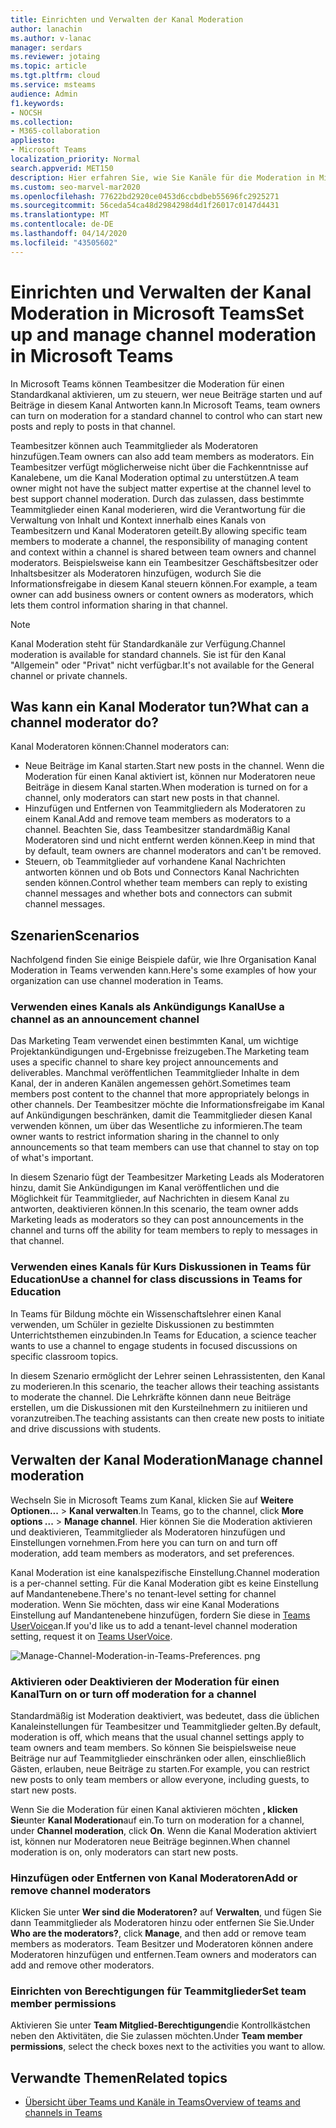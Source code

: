 ```yaml
---
title: Einrichten und Verwalten der Kanal Moderation
author: lanachin
ms.author: v-lanac
manager: serdars
ms.reviewer: jotaing
ms.topic: article
ms.tgt.pltfrm: cloud
ms.service: msteams
audience: Admin
f1.keywords:
- NOCSH
ms.collection:
- M365-collaboration
appliesto:
- Microsoft Teams
localization_priority: Normal
search.appverid: MET150
description: Hier erfahren Sie, wie Sie Kanäle für die Moderation in Microsoft Teams einrichten, einschließlich des Hinzufügens von Teammitgliedern als Kanal Moderatoren.
ms.custom: seo-marvel-mar2020
ms.openlocfilehash: 77622bd2920ce0453d6ccbdbeb55696fc2925271
ms.sourcegitcommit: 56ceda54ca48d2984298d4d1f26017c0147d4431
ms.translationtype: MT
ms.contentlocale: de-DE
ms.lasthandoff: 04/14/2020
ms.locfileid: "43505602"
---
```

# <a name="set-up-and-manage-channel-moderation-in-microsoft-teams"></a><span data-ttu-id="3a558-103">Einrichten und Verwalten der Kanal Moderation in Microsoft Teams</span><span class="sxs-lookup"><span data-stu-id="3a558-103">Set up and manage channel moderation in Microsoft Teams</span></span>

<span data-ttu-id="3a558-104">In Microsoft Teams können Teambesitzer die Moderation für einen Standardkanal aktivieren, um zu steuern, wer neue Beiträge starten und auf Beiträge in diesem Kanal Antworten kann.</span><span class="sxs-lookup"><span data-stu-id="3a558-104">In Microsoft Teams, team owners can turn on moderation for a standard channel to control who can start new posts and reply to posts in that channel.</span></span>

<span data-ttu-id="3a558-105">Teambesitzer können auch Teammitglieder als Moderatoren hinzufügen.</span><span class="sxs-lookup"><span data-stu-id="3a558-105">Team owners can also add team members as moderators.</span></span> <span data-ttu-id="3a558-106">Ein Teambesitzer verfügt möglicherweise nicht über die Fachkenntnisse auf Kanalebene, um die Kanal Moderation optimal zu unterstützen.</span><span class="sxs-lookup"><span data-stu-id="3a558-106">A team owner might not have the subject matter expertise at the channel level to best support channel moderation.</span></span> <span data-ttu-id="3a558-107">Durch das zulassen, dass bestimmte Teammitglieder einen Kanal moderieren, wird die Verantwortung für die Verwaltung von Inhalt und Kontext innerhalb eines Kanals von Teambesitzern und Kanal Moderatoren geteilt.</span><span class="sxs-lookup"><span data-stu-id="3a558-107">By allowing specific team members to moderate a channel, the responsibility of managing content and context within a channel is shared between team owners and channel moderators.</span></span> <span data-ttu-id="3a558-108">Beispielsweise kann ein Teambesitzer Geschäftsbesitzer oder Inhaltsbesitzer als Moderatoren hinzufügen, wodurch Sie die Informationsfreigabe in diesem Kanal steuern können.</span><span class="sxs-lookup"><span data-stu-id="3a558-108">For example, a team owner can add business owners or content owners as moderators, which lets them control information sharing in that channel.</span></span>

> [!NOTE]
> <span data-ttu-id="3a558-109">Kanal Moderation steht für Standardkanäle zur Verfügung.</span><span class="sxs-lookup"><span data-stu-id="3a558-109">Channel moderation is available for standard channels.</span></span> <span data-ttu-id="3a558-110">Sie ist für den Kanal "Allgemein" oder "Privat" nicht verfügbar.</span><span class="sxs-lookup"><span data-stu-id="3a558-110">It's not available for the General channel or private channels.</span></span>

## <a name="what-can-a-channel-moderator-do"></a><span data-ttu-id="3a558-111">Was kann ein Kanal Moderator tun?</span><span class="sxs-lookup"><span data-stu-id="3a558-111">What can a channel moderator do?</span></span>

<span data-ttu-id="3a558-112">Kanal Moderatoren können:</span><span class="sxs-lookup"><span data-stu-id="3a558-112">Channel moderators can:</span></span>

- <span data-ttu-id="3a558-113">Neue Beiträge im Kanal starten.</span><span class="sxs-lookup"><span data-stu-id="3a558-113">Start new posts in the channel.</span></span> <span data-ttu-id="3a558-114">Wenn die Moderation für einen Kanal aktiviert ist, können nur Moderatoren neue Beiträge in diesem Kanal starten.</span><span class="sxs-lookup"><span data-stu-id="3a558-114">When moderation is turned on for a channel, only moderators can start new posts in that channel.</span></span>
- <span data-ttu-id="3a558-115">Hinzufügen und Entfernen von Teammitgliedern als Moderatoren zu einem Kanal.</span><span class="sxs-lookup"><span data-stu-id="3a558-115">Add and remove team members as moderators to a channel.</span></span> <span data-ttu-id="3a558-116">Beachten Sie, dass Teambesitzer standardmäßig Kanal Moderatoren sind und nicht entfernt werden können.</span><span class="sxs-lookup"><span data-stu-id="3a558-116">Keep in mind that by default, team owners are channel moderators and can't be removed.</span></span>
- <span data-ttu-id="3a558-117">Steuern, ob Teammitglieder auf vorhandene Kanal Nachrichten antworten können und ob Bots und Connectors Kanal Nachrichten senden können.</span><span class="sxs-lookup"><span data-stu-id="3a558-117">Control whether team members can reply to existing channel messages and whether bots and connectors can submit channel messages.</span></span>

## <a name="scenarios"></a><span data-ttu-id="3a558-118">Szenarien</span><span class="sxs-lookup"><span data-stu-id="3a558-118">Scenarios</span></span>

<span data-ttu-id="3a558-119">Nachfolgend finden Sie einige Beispiele dafür, wie Ihre Organisation Kanal Moderation in Teams verwenden kann.</span><span class="sxs-lookup"><span data-stu-id="3a558-119">Here's some examples of how your organization can use channel moderation in Teams.</span></span>

### <a name="use-a-channel-as-an-announcement-channel"></a><span data-ttu-id="3a558-120">Verwenden eines Kanals als Ankündigungs Kanal</span><span class="sxs-lookup"><span data-stu-id="3a558-120">Use a channel as an announcement channel</span></span>

<span data-ttu-id="3a558-121">Das Marketing Team verwendet einen bestimmten Kanal, um wichtige Projektankündigungen und-Ergebnisse freizugeben.</span><span class="sxs-lookup"><span data-stu-id="3a558-121">The Marketing team uses a specific channel to share key project announcements and deliverables.</span></span> <span data-ttu-id="3a558-122">Manchmal veröffentlichen Teammitglieder Inhalte in dem Kanal, der in anderen Kanälen angemessen gehört.</span><span class="sxs-lookup"><span data-stu-id="3a558-122">Sometimes team members post content to the channel that more appropriately belongs in other channels.</span></span> <span data-ttu-id="3a558-123">Der Teambesitzer möchte die Informationsfreigabe im Kanal auf Ankündigungen beschränken, damit die Teammitglieder diesen Kanal verwenden können, um über das Wesentliche zu informieren.</span><span class="sxs-lookup"><span data-stu-id="3a558-123">The team owner wants to restrict information sharing in the channel to only announcements so that team members can use that channel to stay on top of what's important.</span></span>

<span data-ttu-id="3a558-124">In diesem Szenario fügt der Teambesitzer Marketing Leads als Moderatoren hinzu, damit Sie Ankündigungen im Kanal veröffentlichen und die Möglichkeit für Teammitglieder, auf Nachrichten in diesem Kanal zu antworten, deaktivieren können.</span><span class="sxs-lookup"><span data-stu-id="3a558-124">In this scenario, the team owner adds Marketing leads as moderators so they can post announcements in the channel and turns off the ability for team members to reply to messages in that channel.</span></span>

### <a name="use-a-channel-for-class-discussions-in-teams-for-education"></a><span data-ttu-id="3a558-125">Verwenden eines Kanals für Kurs Diskussionen in Teams für Education</span><span class="sxs-lookup"><span data-stu-id="3a558-125">Use a channel for class discussions in Teams for Education</span></span>

<span data-ttu-id="3a558-126">In Teams für Bildung möchte ein Wissenschaftslehrer einen Kanal verwenden, um Schüler in gezielte Diskussionen zu bestimmten Unterrichtsthemen einzubinden.</span><span class="sxs-lookup"><span data-stu-id="3a558-126">In Teams for Education, a science teacher wants to use a channel to engage students in focused discussions on specific classroom topics.</span></span>

<span data-ttu-id="3a558-127">In diesem Szenario ermöglicht der Lehrer seinen Lehrassistenten, den Kanal zu moderieren.</span><span class="sxs-lookup"><span data-stu-id="3a558-127">In this scenario, the teacher allows their teaching assistants to moderate the channel.</span></span> <span data-ttu-id="3a558-128">Die Lehrkräfte können dann neue Beiträge erstellen, um die Diskussionen mit den Kursteilnehmern zu initiieren und voranzutreiben.</span><span class="sxs-lookup"><span data-stu-id="3a558-128">The teaching assistants can then create new posts to initiate and drive discussions with students.</span></span>

## <a name="manage-channel-moderation"></a><span data-ttu-id="3a558-129">Verwalten der Kanal Moderation</span><span class="sxs-lookup"><span data-stu-id="3a558-129">Manage channel moderation</span></span>

<span data-ttu-id="3a558-130">Wechseln Sie in Microsoft Teams zum Kanal, klicken Sie auf **Weitere Optionen...**  >  **Kanal verwalten**.</span><span class="sxs-lookup"><span data-stu-id="3a558-130">In Teams, go to the channel, click **More options ...** > **Manage channel**.</span></span> <span data-ttu-id="3a558-131">Hier können Sie die Moderation aktivieren und deaktivieren, Teammitglieder als Moderatoren hinzufügen und Einstellungen vornehmen.</span><span class="sxs-lookup"><span data-stu-id="3a558-131">From here you can turn on and turn off moderation, add team members as moderators, and set preferences.</span></span>

<span data-ttu-id="3a558-132">Kanal Moderation ist eine kanalspezifische Einstellung.</span><span class="sxs-lookup"><span data-stu-id="3a558-132">Channel moderation is a per-channel setting.</span></span> <span data-ttu-id="3a558-133">Für die Kanal Moderation gibt es keine Einstellung auf Mandantenebene.</span><span class="sxs-lookup"><span data-stu-id="3a558-133">There's no tenant-level setting for channel moderation.</span></span> <span data-ttu-id="3a558-134">Wenn Sie möchten, dass wir eine Kanal Moderations Einstellung auf Mandantenebene hinzufügen, fordern Sie diese in [Teams UserVoice](https://microsoftteams.uservoice.com/)an.</span><span class="sxs-lookup"><span data-stu-id="3a558-134">If you'd like us to add a tenant-level channel moderation setting, request it on [Teams UserVoice](https://microsoftteams.uservoice.com/).</span></span>

![Manage-Channel-Moderation-in-Teams-Preferences. png](media/manage-channel-moderation-in-teams-preferences.png)

### <a name="turn-on-or-turn-off-moderation-for-a-channel"></a><span data-ttu-id="3a558-136">Aktivieren oder Deaktivieren der Moderation für einen Kanal</span><span class="sxs-lookup"><span data-stu-id="3a558-136">Turn on or turn off moderation for a channel</span></span>

<span data-ttu-id="3a558-137">Standardmäßig ist Moderation deaktiviert, was bedeutet, dass die üblichen Kanaleinstellungen für Teambesitzer und Teammitglieder gelten.</span><span class="sxs-lookup"><span data-stu-id="3a558-137">By default, moderation is off, which means that the usual channel settings apply to team owners and team members.</span></span> <span data-ttu-id="3a558-138">So können Sie beispielsweise neue Beiträge nur auf Teammitglieder einschränken oder allen, einschließlich Gästen, erlauben, neue Beiträge zu starten.</span><span class="sxs-lookup"><span data-stu-id="3a558-138">For example, you can restrict new posts to only team members or allow everyone, including guests, to start new posts.</span></span>

<span data-ttu-id="3a558-139">Wenn Sie die Moderation für einen Kanal aktivieren möchten **, klicken Sie**unter **Kanal Moderation**auf ein.</span><span class="sxs-lookup"><span data-stu-id="3a558-139">To turn on moderation for a channel, under **Channel moderation**, click **On**.</span></span> <span data-ttu-id="3a558-140">Wenn die Kanal Moderation aktiviert ist, können nur Moderatoren neue Beiträge beginnen.</span><span class="sxs-lookup"><span data-stu-id="3a558-140">When channel moderation is on, only moderators can start new posts.</span></span> 

### <a name="add-or-remove-channel-moderators"></a><span data-ttu-id="3a558-141">Hinzufügen oder Entfernen von Kanal Moderatoren</span><span class="sxs-lookup"><span data-stu-id="3a558-141">Add or remove channel moderators</span></span>

<span data-ttu-id="3a558-142">Klicken Sie unter **Wer sind die Moderatoren?** auf **Verwalten**, und fügen Sie dann Teammitglieder als Moderatoren hinzu oder entfernen Sie Sie.</span><span class="sxs-lookup"><span data-stu-id="3a558-142">Under **Who are the moderators?**, click **Manage**, and then add or remove team members as moderators.</span></span> <span data-ttu-id="3a558-143">Team Besitzer und Moderatoren können andere Moderatoren hinzufügen und entfernen.</span><span class="sxs-lookup"><span data-stu-id="3a558-143">Team owners and moderators can add and remove other moderators.</span></span>  

### <a name="set-team-member-permissions"></a><span data-ttu-id="3a558-144">Einrichten von Berechtigungen für Teammitglieder</span><span class="sxs-lookup"><span data-stu-id="3a558-144">Set team member permissions</span></span>

<span data-ttu-id="3a558-145">Aktivieren Sie unter **Team Mitglied-Berechtigungen**die Kontrollkästchen neben den Aktivitäten, die Sie zulassen möchten.</span><span class="sxs-lookup"><span data-stu-id="3a558-145">Under **Team member permissions**, select the check boxes next to the activities  you want to allow.</span></span>

## <a name="related-topics"></a><span data-ttu-id="3a558-146">Verwandte Themen</span><span class="sxs-lookup"><span data-stu-id="3a558-146">Related topics</span></span>

- [<span data-ttu-id="3a558-147">Übersicht über Teams und Kanäle in Teams</span><span class="sxs-lookup"><span data-stu-id="3a558-147">Overview of teams and channels in Teams</span></span>](teams-channels-overview.md)
